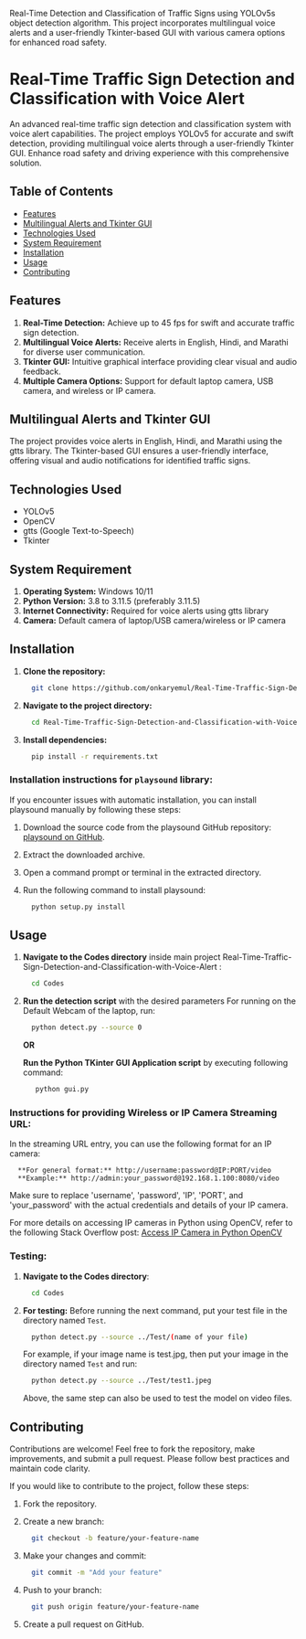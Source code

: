 
Real-Time Detection and Classification of Traffic Signs using YOLOv5s object detection algorithm. This project incorporates multilingual voice alerts and a user-friendly Tkinter-based GUI with various camera options for enhanced road safety.


# Real-Time Traffic Sign Detection and Classification with Voice Alert

An advanced real-time traffic sign detection and classification system with voice alert capabilities. The project employs YOLOv5 for accurate and swift detection, providing multilingual voice alerts through a user-friendly Tkinter GUI. Enhance road safety and driving experience with this comprehensive solution.


## Table of Contents

- [Features](#features)
- [Multilingual Alerts and Tkinter GUI](#multilingual-alerts-and-tkinter-gui)
- [Technologies Used](#technologies-used)
- [System Requirement](#system-requirement)
- [Installation](#installation)
- [Usage](#usage)
- [Contributing](#contributing)


## Features

1. **Real-Time Detection:** Achieve up to 45 fps for swift and accurate traffic sign detection.
2. **Multilingual Voice Alerts:** Receive alerts in English, Hindi, and Marathi for diverse user communication.
3. **Tkinter GUI:** Intuitive graphical interface providing clear visual and audio feedback.
4. **Multiple Camera Options:** Support for default laptop camera, USB camera, and wireless or IP camera.


## Multilingual Alerts and Tkinter GUI

The project provides voice alerts in English, Hindi, and Marathi using the gtts library. The Tkinter-based GUI ensures a user-friendly interface, offering visual and audio notifications for identified traffic signs.


## Technologies Used

- YOLOv5
- OpenCV
- gtts (Google Text-to-Speech)
- Tkinter


## System Requirement

1. **Operating System:** Windows 10/11
2. **Python Version:** 3.8 to 3.11.5 (preferably 3.11.5)
3. **Internet Connectivity:** Required for voice alerts using gtts library
4. **Camera:** Default camera of laptop/USB camera/wireless or IP camera


## Installation

1. **Clone the repository:**

    ```bash
      git clone https://github.com/onkaryemul/Real-Time-Traffic-Sign-Detection-and-Classification-with-Voice-Alert.git
    ```

2. **Navigate to the project directory:**

   ```bash
     cd Real-Time-Traffic-Sign-Detection-and-Classification-with-Voice-Alert
   ```

3. **Install dependencies:**

    ```bash
      pip install -r requirements.txt
    ```

### Installation instructions for `playsound` library:

If you encounter issues with automatic installation, you can install playsound manually by following these steps:

1. Download the source code from the playsound GitHub repository: [playsound on GitHub](https://github.com/TaylorSMarks/playsound).
2. Extract the downloaded archive.
3. Open a command prompt or terminal in the extracted directory.
4. Run the following command to install playsound:

   ```bash
     python setup.py install
   ```


## Usage

1. **Navigate to the Codes directory** inside main project Real-Time-Traffic-Sign-Detection-and-Classification-with-Voice-Alert :

    ```bash
      cd Codes
    ```

2. **Run the detection script** with the desired parameters
   For running on the Default Webcam of the laptop, run:

    ```bash
      python detect.py --source 0
    ```

    **OR**

   **Run the Python TKinter GUI Application script** by executing following command:

   ```bash
      python gui.py
   ```

### Instructions for providing Wireless or IP Camera Streaming URL:

In the streaming URL entry, you can use the following format for an IP camera:

   ```plaintext
     **For general format:** http://username:password@IP:PORT/video
     **Example:** http://admin:your_password@192.168.1.100:8080/video
   ```

Make sure to replace 'username', 'password', 'IP', 'PORT', and 'your_password' with the actual credentials and details of your IP camera.

For more details on accessing IP cameras in Python using OpenCV, refer to the following Stack Overflow post: 
[Access IP Camera in Python OpenCV](https://stackoverflow.com/questions/49978705/access-ip-camera-in-python-opencv)


### Testing:

1. **Navigate to the Codes directory**:
   
   ```bash
     cd Codes
   ```
   
2. **For testing:**
   Before running the next command, put your test file in the directory named `Test`.

   ```bash 
     python detect.py --source ../Test/(name of your file)
   ```

   For example, if your image name is test.jpg, then put your image in the directory named `Test` and run:

   ```bash 
     python detect.py --source ../Test/test1.jpeg
   ```
   
   Above, the same step can also be used to test the model on video files.


## Contributing

Contributions are welcome! Feel free to fork the repository, make improvements, and submit a pull request. Please follow best practices and maintain code clarity.

If you would like to contribute to the project, follow these steps:

1. Fork the repository.

2. Create a new branch:

   ```bash
     git checkout -b feature/your-feature-name
   ```
   
3. Make your changes and commit:

   ```bash
     git commit -m "Add your feature"
   ```

4. Push to your branch:

   ```bash
     git push origin feature/your-feature-name
   ```
   
5. Create a pull request on GitHub.


